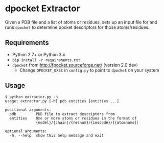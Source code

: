 # dpocket Extractor

Given a PDB file and a list of atoms or residues, sets up an input file
for and runs `dpocket` to determine pocket descriptors for those
atoms/residues.

## Requirements

-   Python 2.7+ or Python 3.x
-   `pip install -r requirements.txt`
-   `dpocket` from <http://fpocket.sourceforge.net/> (version 2.0 dev)
    -   Change `DPOCKET_EXEC` in `config.py` to point to `dpocket` on your
        system

## Usage

    $ python extractor.py -h
    usage: extractor.py [-h] pdb entities [entities ...]

    positional arguments:
      pdb         PDB file to extract descriptors from
      entities    One or more atoms or residues in the format of
                  {model}/{chain}/{resnum}/{inscode}/[{atomname}]

    optional arguments:
      -h, --help  show this help message and exit
